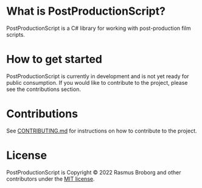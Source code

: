 # What is PostProductionScript?

PostProductionScript is a C# library for working with post-production film scripts.

# How to get started

PostProductionScript is currently in development and is not yet ready for public consumption. If you would like to contribute to the project, please see the contributions section.

# Contributions

See [CONTRIBUTING.md](https://github.com/RasmusBroborg/PostProductionScript/blob/master/CONTRIBUTING.md) for instructions on how to contribute to the project.

# License

PostProductionScript is Copyright &copy; 2022 Rasmus Broborg and other contributors under the [MIT license](LICENSE.txt).
